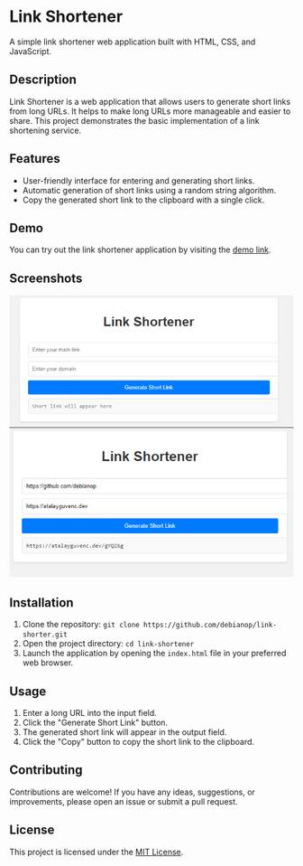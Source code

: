 # Link Shortener

A simple link shortener web application built with HTML, CSS, and JavaScript.

## Description

Link Shortener is a web application that allows users to generate short links from long URLs. It helps to make long URLs more manageable and easier to share. This project demonstrates the basic implementation of a link shortening service.

## Features

- User-friendly interface for entering and generating short links.
- Automatic generation of short links using a random string algorithm.
- Copy the generated short link to the clipboard with a single click.

## Demo

You can try out the link shortener application by visiting the [demo link](https://example.com).

## Screenshots

![Screenshot 1](screenshots/Screenshot_1.png)
![Screenshot 2](screenshots/Screenshot_2.png)

## Installation

1. Clone the repository: `git clone https://github.com/debianop/link-shorter.git`
2. Open the project directory: `cd link-shortener`
3. Launch the application by opening the `index.html` file in your preferred web browser.

## Usage

1. Enter a long URL into the input field.
2. Click the "Generate Short Link" button.
3. The generated short link will appear in the output field.
4. Click the "Copy" button to copy the short link to the clipboard.

## Contributing

Contributions are welcome! If you have any ideas, suggestions, or improvements, please open an issue or submit a pull request.

## License

This project is licensed under the [MIT License](LICENSE).

